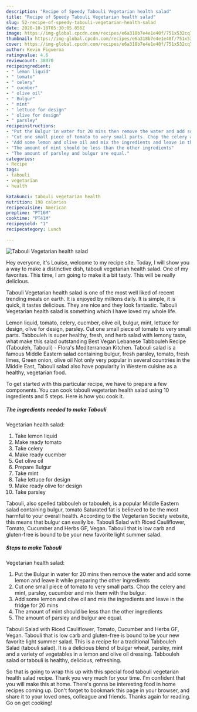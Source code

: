 ```yaml
---
description: "Recipe of Speedy Tabouli Vegetarian health salad"
title: "Recipe of Speedy Tabouli Vegetarian health salad"
slug: 52-recipe-of-speedy-tabouli-vegetarian-health-salad
date: 2020-10-18T05:30:05.856Z
image: https://img-global.cpcdn.com/recipes/e6a318b7e4e1e40f/751x532cq70/tabouli-vegetarian-health-salad-recipe-main-photo.jpg
thumbnail: https://img-global.cpcdn.com/recipes/e6a318b7e4e1e40f/751x532cq70/tabouli-vegetarian-health-salad-recipe-main-photo.jpg
cover: https://img-global.cpcdn.com/recipes/e6a318b7e4e1e40f/751x532cq70/tabouli-vegetarian-health-salad-recipe-main-photo.jpg
author: Kevin Figueroa
ratingvalue: 4.6
reviewcount: 38070
recipeingredient:
- " lemon liquid"
- " tomato"
- " celery"
- " cucmber"
- " olive oil"
- " Bulgur"
- " mint"
- " lettuce for design"
- " olive for design"
- " parsley"
recipeinstructions:
- "Put the Bulgur in water for 20 mins then remove the water and add some lemon and leave it while preparing the other ingredients"
- "Cut one small piece of tomato to very small parts. Chop the celery and mint, parsley, cucumber and mix them with the bulgur."
- "Add some lemon and olive oil and mix the ingredients and leave in the fridge for 20 mins"
- "The amount of mint should be less than the other ingredients"
- "The amount of parsley and bulgur are equal."
categories:
- Recipe
tags:
- tabouli
- vegetarian
- health

katakunci: tabouli vegetarian health 
nutrition: 198 calories
recipecuisine: American
preptime: "PT16M"
cooktime: "PT41M"
recipeyield: "1"
recipecategory: Lunch

---
```



![Tabouli
Vegetarian health salad](https://img-global.cpcdn.com/recipes/e6a318b7e4e1e40f/751x532cq70/tabouli-vegetarian-health-salad-recipe-main-photo.jpg)

Hey everyone, it's Louise, welcome to my recipe site. Today, I will show you a way to make a distinctive dish, tabouli
vegetarian health salad. One of my favorites. This time, I am going to make it a bit tasty. This will be really delicious.

Tabouli
Vegetarian health salad is one of the most well liked of recent trending meals on earth. It is enjoyed by millions daily. It is simple, it is quick, it tastes delicious. They are nice and they look fantastic. Tabouli
Vegetarian health salad is something which I have loved my whole life.

Lemon liquid, tomato, celery, cucmber, olive oil, bulgur, mint, lettuce for design, olive for design, parsley. Cut one small piece of tomato to very small parts. Tabbouleh is super healthy, fresh, and herb salad with lemony taste, what make this salad outstanding Best Vegan Lebanese Tabbouleh Recipe (Tabouleh, Tabouli) - Flora&#39;s Mediterranean Kitchen. Tabouli salad is a famous Middle Eastern salad containing bulgur, fresh parsley, tomato, fresh limes, Green onion, olive oil Not only very popular in several countries in the Middle East, Tabouli salad also have popularity in Western cuisine as a healthy, vegetarian food.


To get started with this particular recipe, we have to prepare a few components. You can cook tabouli
vegetarian health salad using 10 ingredients and 5 steps. Here is how you cook it.

<!--inarticleads1-->

##### The ingredients needed to make Tabouli
Vegetarian health salad:

1. Take  lemon liquid
1. Make ready  tomato
1. Take  celery
1. Make ready  cucmber
1. Get  olive oil
1. Prepare  Bulgur
1. Take  mint
1. Take  lettuce for design
1. Make ready  olive for design
1. Take  parsley


Tabouli, also spelled tabbouleh or tabouleh, is a popular Middle Eastern salad containing bulgur, tomato Saturated fat is believed to be the most harmful to your overall health. According to the Vegetarian Society website, this means that bulgur can easily be. Tabouli Salad with Riced Cauliflower, Tomato, Cucumber and Herbs GF, Vegan. Tabouli that is low carb and gluten-free is bound to be your new favorite light summer salad. 

<!--inarticleads2-->

##### Steps to make Tabouli
Vegetarian health salad:

1. Put the Bulgur in water for 20 mins then remove the water and add some lemon and leave it while preparing the other ingredients
1. Cut one small piece of tomato to very small parts. Chop the celery and mint, parsley, cucumber and mix them with the bulgur.
1. Add some lemon and olive oil and mix the ingredients and leave in the fridge for 20 mins
1. The amount of mint should be less than the other ingredients
1. The amount of parsley and bulgur are equal.


Tabouli Salad with Riced Cauliflower, Tomato, Cucumber and Herbs GF, Vegan. Tabouli that is low carb and gluten-free is bound to be your new favorite light summer salad. This is a recipe for a traditional Tabbouleh Salad (tabouli salad). It is a delicious blend of bulgar wheat, parsley, mint and a variety of vegetables in a lemon and olive oil dressing. Tabbouleh salad or tabouli is healthy, delicious, refreshing. 

So that is going to wrap this up with this special food tabouli
vegetarian health salad recipe. Thank you very much for your time. I'm confident that you will make this at home. There's gonna be interesting food in home recipes coming up. Don't forget to bookmark this page in your browser, and share it to your loved ones, colleague and friends. Thanks again for reading. Go on get cooking!
